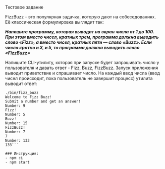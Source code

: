 Тестовое задание

FizzBuzz - это популярная задачка, которую дают на собеседованиях. Её классическая формулировка выглядит так:

***Напишите программу, которая выводит на экран числа от 1 до 100. При этом вместо чисел, кратных трем, программа должна выводить слово «Fizz», а вместо чисел, кратных пяти — слово «Buzz». Если число кратно и 3, и 5, то программа должна выводить слово «FizzBuzz»***

Напишите CLI-утилиту, которая при запуске будет запрашивать число у пользователя и давать ответ - Fizz, Buzz, FizzBuzz. Запуск приложения выводит приветствие и спрашивает число. На каждый ввод числа (ввод чисел происходит, пока пользователь не завершит процесс) утилита выводит ответ:

```# Пример запуска приложения
./bin/fizz_buzz
Welcome to Fizz Buzz!
Submit a number and get an answer!
Number: 9
Fizz!
Number: 5
Buzz!
Number: 15
FizzBuzz!
Number: 7
7
Number: 133
133```

### Инструкция:
- npm ci
- npm start